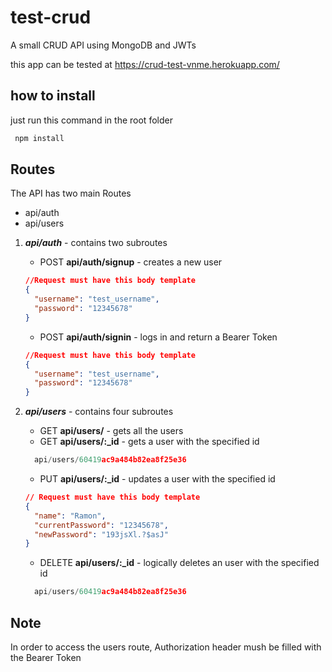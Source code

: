 # test-crud
A small CRUD API using MongoDB and JWTs

this app can be tested at https://crud-test-vnme.herokuapp.com/

## how to install

just run this command in the root folder

```bash
 npm install
```

## Routes

The API has two main Routes

- api/auth
- api/users

1. ***api/auth*** - contains two subroutes
    - POST **api/auth/signup** - creates a new user 

    ```json
    //Request must have this body template
    {
      "username": "test_username",
      "password": "12345678"
    }
    ```

    - POST **api/auth/signin** - logs in and return a Bearer Token

    ```json
    //Request must have this body template
    {
      "username": "test_username",
      "password": "12345678"
    }
    ```
    
2. ***api/users*** - contains four subroutes
    - GET **api/users/** - gets all the users 
    - GET **api/users/:_id** - gets a user with the specified id
    
    ```js
      api/users/60419ac9a484b82ea8f25e36
    ```
    - PUT **api/users/:_id** - updates a user with the specified id
    ```json
    // Request must have this body template
    {
      "name": "Ramon",
      "currentPassword": "12345678",
      "newPassword": "193jsXl.?$asJ"
    }
    ```
    
    - DELETE **api/users/:_id** - logically deletes an user with the specified id  
    ```js
      api/users/60419ac9a484b82ea8f25e36
    ```
    
    
 ## Note
 In order to access the users route, Authorization header mush be filled with the Bearer Token
